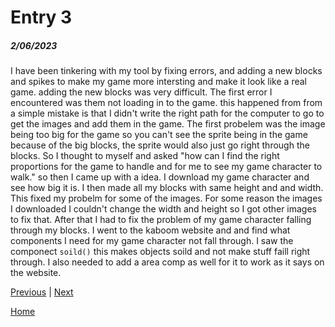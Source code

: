 # Entry 3
##### 2/06/2023

I have been tinkering with my tool by fixing errors, and adding a new blocks and spikes to make my game more intersting and make it look like a real game. adding the new blocks was very difficult. The first error I encountered was them not loading in to the game. this happened from from a simple mistake is that I didn't write the right path for the computer to go to get the images and add them in the game. The first probelem was the image being too big for the game so you can't see the sprite being in the game because of the big blocks, the sprite would also just go right through the blocks. So I thought to myself and asked "how can I find the right proportions for the game to handle and for me to see my game character to walk." so then I came up with a idea. I download my game character and see how big it is. I then made all my blocks with same height and and width. This fixed my probelm for some of the images. For some reason the images I downloaded I couldn't change the width and height so I got other images to fix that. After that I had to fix the problem of my game character falling through my blocks. I went to the kaboom website and and find what components I need for my game character not fall through. I saw the componect ``soild()`` this makes objects soild and not make stuff faill right through. I also needed to add a area comp as well for it to work as it says on the website. 

[Previous](entry02.md) | [Next](entry04.md)

[Home](../README.md)